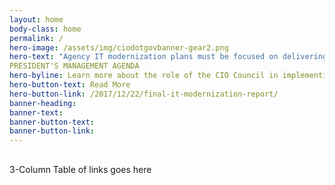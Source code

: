 ```yaml
---
layout: home
body-class: home
permalink: /
hero-image: /assets/img/ciodotgovbanner-gear2.png
hero-text: "Agency IT modernization plans must be focused on delivering better service to the public, and in doing so should be developed in furtherance of these priorities. This will result in building and maintaining a modern, secure, and resilient IT, which improves the lives of the American public. "
PRESIDENT'S MANAGEMENT AGENDA
hero-byline: Learn more about the role of the CIO Council in implementing the Cross-Agency Priority Goals.
hero-button-text: Read More
hero-button-link: /2017/12/22/final-it-modernization-report/
banner-heading: 
banner-text: 
banner-button-text: 
banner-button-link: 
---
```

## 
3-Column Table of links goes here

